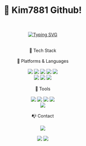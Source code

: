 
<div align="center">
<h1>📔 Kim7881 Github!</h1>	
</div>
<br><br>
<div align="center">
<a href="https://git.io/typing-svg"><img src="https://readme-typing-svg.herokuapp.com?font=Fira+Code&weight=700&size=30&pause=500&width=435&lines=I'm+FrontEnd+Developer" alt="Typing SVG" /></a>
</div>
<br><br>

<div align="center">📒 Tech Stack</div>
<br>
<div align="center">📕 Platforms & Languages</div>
<br>
<div align="center">
	<img src="https://img.shields.io/badge/HTML5-E34F26?style=flat&logo=HTML5&logoColor=white" />
	<img src="https://img.shields.io/badge/CSS3-1572B6?style=flat&logo=CSS3&logoColor=white" />
	<img src="https://img.shields.io/badge/JavaScript-F7DF1E?style=flat&logo=Javascript&logoColor=white" />
	<img src="https://img.shields.io/badge/Vue.js-4FC08D?style=flat&logo=Vue.js&logoColor=white" />
	<img src="https://img.shields.io/badge/Vuetify-1867C0?style=flat&logo=Vuetify&logoColor=white" />
	<br>
<!-- 	<img src="https://img.shields.io/badge/React-61DAFB?style=flat&logo=React&logoColor=white" /> -->
	<img src="https://img.shields.io/badge/Dart-0175C2?style=flat&logo=Dart&logoColor=white" />
	<img src="https://img.shields.io/badge/Flutter-02569B?style=flat&logo=Flutter&logoColor=white" />
	<img src="https://img.shields.io/badge/TypeScript-3178C6?style=flat&logo=TypeScript&logoColor=white" />
</div>
<br>
<div align="center">📗 Tools</div>
<br>
<div align="center">
	<img src="https://img.shields.io/badge/Android Studio-3DDC84?style=flat&logo=Android Studio&logoColor=white" />
	<img src="https://img.shields.io/badge/Visual Studio Code-007ACC?style=flat&logo=Visual Studio Code&logoColor=white" />
	<img src="https://img.shields.io/badge/GitHub-181717?style=flat&logo=GitHub&logoColor=white" />
	<img src="https://img.shields.io/badge/Notion-000000?style=flat&logo=Notion&logoColor=white" />
	<br>
	<img src="https://img.shields.io/badge/Figma-F24E1E?style=flat&logo=Figma&logoColor=white" />
</div>
<br>
<div align="center">📭 Contact</div>
<br>
<div align="center">
	<img src="https://img.shields.io/badge/rlawls7881@gmail.com-EA4335?style=flat&logo=Gmail&logoColor=white" />
</div>
<br>
<div align="center">
<img src="https://github-readme-stats.vercel.app/api?username=kim7881&show_icons=true">
<img src="https://github-readme-stats.vercel.app/api/top-langs/?username=kim7881&layout=compact">
</div>
